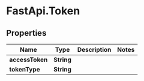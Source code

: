 # FastApi.Token

## Properties

Name | Type | Description | Notes
------------ | ------------- | ------------- | -------------
**accessToken** | **String** |  | 
**tokenType** | **String** |  | 


